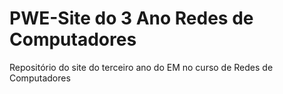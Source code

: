 # PWE-Site do 3 Ano Redes de Computadores
Repositório do site do terceiro ano do EM no curso de Redes de Computadores
